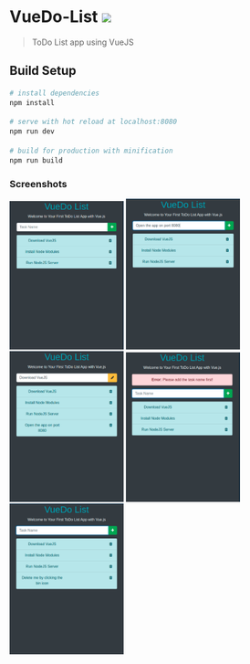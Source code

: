 # VueDo-List  <img src="https://img.shields.io/badge/Vue.js-35495E?style=for-the-badge&logo=vue.js&logoColor=4FC08D">
> ToDo List app using VueJS

## Build Setup

``` bash
# install dependencies
npm install

# serve with hot reload at localhost:8080
npm run dev

# build for production with minification
npm run build
```

### Screenshots

<img src="screenshots/1.png" width="200"> <img src="screenshots/2.png" width="200"> <img src="screenshots/3.png" width="200"> <img src="screenshots/4.png" width="200"> <img src="screenshots/5.png" width="200">
